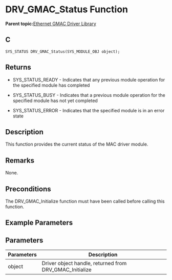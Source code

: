 # DRV\_GMAC\_Status Function

**Parent topic:**[Ethernet GMAC Driver Library](GUID-A24BDAD2-C63E-40B1-894D-1DC3CC6CB66A.md)

## C

```
SYS_STATUS DRV_GMAC_Status(SYS_MODULE_OBJ object); 
```

## Returns

-   SYS\_STATUS\_READY - Indicates that any previous module operation for the specified module has completed

-   SYS\_STATUS\_BUSY - Indicates that a previous module operation for the specified module has not yet completed

-   SYS\_STATUS\_ERROR - Indicates that the specified module is in an error state


## Description

This function provides the current status of the MAC driver module.

## Remarks

None.

## Preconditions

The DRV\_GMAC\_Initialize function must have been called before calling this function.

## Example Parameters

## Parameters

|Parameters|Description|
|----------|-----------|
|object|Driver object handle, returned from DRV\_GMAC\_Initialize|

